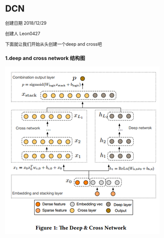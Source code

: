 # DCN

创建日期 2018/12/29

创建人 Leon0427


下面就让我们开始从头创建一个deep and cross吧

### 1.deep and cross network 结构图
![Alt text](./fig/dcn.PNG "optional title")